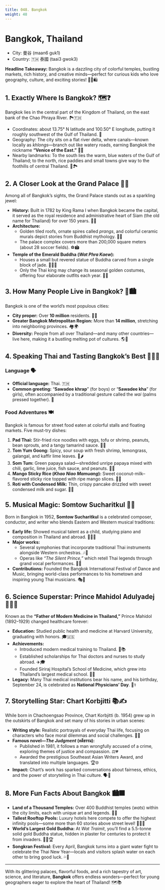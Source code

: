 ```yaml
---
title: 048. Bangkok
weight: 48
---
```


# Bangkok, Thailand

- City: 曼谷 (maan6 guk1)
- Country: 🇹🇭 泰國 (taai3 gwok3)

**Headline Takeaway:** Bangkok is a dazzling city of colorful temples, bustling markets, rich history, and creative minds—perfect for curious kids who love geography, culture, and exciting stories! 🌟🏯🛍️

## 1. Exactly Where Is Bangkok? 🗺️❓

Bangkok lies in the central part of the Kingdom of Thailand, on the east bank of the Chao Phraya River. 🏞️🇹🇭

- Coordinates: about 13.75° N latitude and 100.50° E longitude, putting it roughly southwest of the Gulf of Thailand. 📍
- Geography: The city sits on a flat river delta, where canals—known locally as _khlongs_—branch out like watery roads, earning Bangkok the nickname **“Venice of the East.”** 🚤🌊
- Nearby landmarks: To the south lies the warm, blue waters of the Gulf of Thailand; to the north, rice paddies and small towns give way to the foothills of central Thailand. 🌾🏞️

## 2. A Closer Look at the Grand Palace 🏰👑

Among all of Bangkok’s sights, the Grand Palace stands out as a sparkling jewel:

- **History:** Built in 1782 by King Rama I when Bangkok became the capital, it served as the royal residence and administrative heart of Siam (the old name for Thailand) for over 150 years. 📜👑
- **Architecture:**
    - Golden tiled roofs, ornate spires called _prangs_, and colorful ceramic murals depict stories from Buddhist mythology. 🏯🎨
    - The palace complex covers more than 200,000 square meters (about 28 soccer fields). ⚽🏟️
- **Temple of the Emerald Buddha (_Wat Phra Kaew_):**
    - Houses a small but revered statue of Buddha carved from a single block of jade. 🧘‍♂️💎
    - Only the Thai king may change its seasonal golden costumes, offering four elaborate outfits each year. 👘🌟

## 3. How Many People Live in Bangkok? 👥🏙️

Bangkok is one of the world’s most populous cities:

- **City proper:** Over **10 million** residents. 🌆🌐
- **Greater Bangkok Metropolitan Region:** More than **14 million**, stretching into neighboring provinces. 🏘️🌍
- **Diversity:** People from all over Thailand—and many other countries—live here, making it a bustling melting pot of cultures. 🌎🤝

## 4. Speaking Thai and Tasting Bangkok’s Best 🍜🇹🇭

### Language 🗣️

- **Official language:** Thai. 🇹🇭
- **Common greeting:** “**Sawadee khrap**” (for boys) or “**Sawadee kha**” (for girls), often accompanied by a traditional gesture called the _wai_ (palms pressed together). 🙏

### Food Adventures 🍽️

Bangkok is famous for street food eaten at colorful stalls and floating markets. Five must-try dishes:

1. **Pad Thai:** Stir-fried rice noodles with eggs, tofu or shrimp, peanuts, bean sprouts, and a tangy tamarind sauce. 🍜🥢
2. **Tom Yum Goong:** Spicy, sour soup with fresh shrimp, lemongrass, galangal, and kaffir lime leaves. 🍲🌶️
3. **Som Tum:** Green papaya salad—shredded unripe papaya mixed with chili, garlic, lime juice, fish sauce, and peanuts. 🥗🥜
4. **Mango Sticky Rice (_Khao Niao Mamuang_):** Sweet coconut-milk–flavored sticky rice topped with ripe mango slices. 🥭🍚
5. **Roti with Condensed Milk:** Thin, crispy pancake drizzled with sweet condensed milk and sugar. 🥞🍯

## 5. Musical Magic: Somtow Sucharitkul 🎼🎻

Born in Bangkok in 1952, **Somtow Sucharitkul** is a celebrated composer, conductor, and writer who blends Eastern and Western musical traditions:

- **Early life:** Showed musical talent as a child, studying piano and composition in Thailand and abroad. 🎹🇹🇭
- **Major works:**
    - Several symphonies that incorporate traditional Thai instruments alongside Western orchestras. 🎶🎻
    - Operas like *“The Silent Prince,”* which retell Thai legends through grand vocal performances. 🎤🕺
- **Contributions:** Founded the Bangkok International Festival of Dance and Music, bringing world-class performances to his hometown and inspiring young Thai musicians. 🎭🌟

## 6. Science Superstar: Prince Mahidol Adulyadej 🏥🧑‍⚕️

Known as the **“Father of Modern Medicine in Thailand,”** Prince Mahidol (1892–1929) changed healthcare forever:

- **Education:** Studied public health and medicine at Harvard University, graduating with honors. 🎓🇺🇸
- **Achievements:**
    - Introduced modern medical training to Thailand. 🏥📚
    - Established scholarships for Thai doctors and nurses to study abroad. ✈️🎓
    - Founded Siriraj Hospital’s School of Medicine, which grew into Thailand’s largest medical school. 🏨🔬
- **Legacy:** Many Thai medical institutions bear his name, and his birthday, September 24, is celebrated as **National Physicians’ Day**. 🎉⚕️

## 7. Storytelling Star: Chart Korbjitti 📚✍️

While born in Chachoengsao Province, Chart Korbjitti (b. 1954) grew up in the outskirts of Bangkok and set many of his stories in urban scenes:

- **Writing style:** Realistic portrayals of everyday Thai life, focusing on characters who face moral dilemmas and social challenges. 🏡📖
- **Famous novel—_The Judgment_ (คดีธรรม):**
    - Published in 1981, it follows a man wrongfully accused of a crime, exploring themes of justice and compassion. ⚖️💔
    - Awarded the prestigious Southeast Asian Writers Award, and translated into multiple languages. 🏆🌐
- **Impact:** Chart’s work has sparked conversations about fairness, ethics, and the power of storytelling in Thai culture. 🗣️💬

## 8. More Fun Facts About Bangkok 🏙️🎆

- **Land of a Thousand Temples:** Over 400 Buddhist temples (_wats_) within the city limits, each with unique art and legends. 🕌🏯
- **Tallest Rooftop Pools:** Luxury hotels here compete to offer the highest infinity pools—some more than 60 stories above street level! 🏊‍♂️🏢
- **World’s Largest Gold Buddha:** At _Wat Traimit_, you’ll find a 5.5-tonne solid gold Buddha statue, hidden in plaster for centuries to protect it from invaders. 🧘‍♂️🏆
- **Songkran Festival:** Every April, Bangkok turns into a giant water fight to celebrate the Thai New Year—locals and visitors splash water on each other to bring good luck. 💦🎉

***

With its glittering palaces, flavorful foods, and a rich tapestry of art, science, and literature, **Bangkok** offers endless wonders—perfect for young geographers eager to explore the heart of Thailand! 🗺️📚
